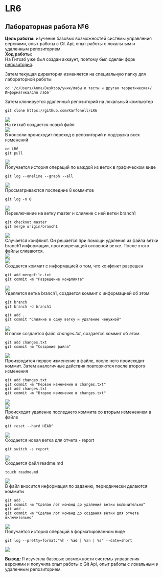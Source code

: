# LR6
## Лабораторная работа №6

**Цель работы:** изучение базовых возможностей системы управления версиями, опыт работы с Git Api, опыт работы с локальным и удаленным репозиторием.
<br>**Ход работы:**
<br>На Гитхаб уже был создан аккаунт, поэтому был сделан форк [репозитория](https://github.com/Kurtyanik/LR6/).

Затем текущая директория изменяется на специальную папку для лабораторной работы
```
cd '/c/Users/Anna/Desktop/уник/лабы и тесты и другая теоретическая/Информатика/для лаб6'
```
Затем клонируется удаленный репозиторий на локальный компьютер
```
git clone https://github.com/Karfonell/LR6
```
![](https://github.com/Karfonell/LR6/blob/report/%D0%A1%D0%BA%D1%80%D0%B8%D0%BD%D1%88%D0%BE%D1%82%D1%8B/1.jpg)
<br>На гитхаб создается новый файл<br>
![](https://github.com/Karfonell/LR6/blob/report/%D0%A1%D0%BA%D1%80%D0%B8%D0%BD%D1%88%D0%BE%D1%82%D1%8B/2.jpg)
<br>В консоли происходит переход в репозиторий и подгрузка всех изменений<br>
```
cd LR6
git pull
```
![](https://github.com/Karfonell/LR6/blob/report/%D0%A1%D0%BA%D1%80%D0%B8%D0%BD%D1%88%D0%BE%D1%82%D1%8B/3.jpg)
<br>Получается история операций по каждой из веток в графическом виде<br>
```
git log --oneline --graph --all
```
![](https://github.com/Karfonell/LR6/blob/report/%D0%A1%D0%BA%D1%80%D0%B8%D0%BD%D1%88%D0%BE%D1%82%D1%8B/4.jpg)
<br>Просматриваются последние 8 коммитов<br>
```
git log -n 8
```
![](https://github.com/Karfonell/LR6/blob/report/%D0%A1%D0%BA%D1%80%D0%B8%D0%BD%D1%88%D0%BE%D1%82%D1%8B/5.jpg)
<br>Переключение на ветку master и слияние с ней ветки branch1
```
git checkout master
git merge origin/branch1
```
![](https://github.com/Karfonell/LR6/blob/report/%D0%A1%D0%BA%D1%80%D0%B8%D0%BD%D1%88%D0%BE%D1%82%D1%8B/6.jpg)
<br> Случается конфликт. Он решается при помощи удаления из файла ветки branch1 информации, противоречащей основной ветке. После этого файлы сливаются.<br>
![](https://github.com/Karfonell/LR6/blob/report/%D0%A1%D0%BA%D1%80%D0%B8%D0%BD%D1%88%D0%BE%D1%82%D1%8B/7.jpg)<br>
![](https://github.com/Karfonell/LR6/blob/report/%D0%A1%D0%BA%D1%80%D0%B8%D0%BD%D1%88%D0%BE%D1%82%D1%8B/8.jpg)
<br>Создается коммит с информацией о том, что конфликт разрешен
```
git add mergefile.txt
git commit -m "Разрешение конфликта"
```
![](https://github.com/Karfonell/LR6/blob/report/%D0%A1%D0%BA%D1%80%D0%B8%D0%BD%D1%88%D0%BE%D1%82%D1%8B/9.jpg)
<br>Удаляется ветка branch1, создается коммит с информацией об этом
```
git branch
git branch -d branch1
```
```
git add .
git commit "Слияние в одну ветку и удаление ненужной"
```
![](https://github.com/Karfonell/LR6/blob/report/%D0%A1%D0%BA%D1%80%D0%B8%D0%BD%D1%88%D0%BE%D1%82%D1%8B/10.jpg)
<br>В папке создается файл *changes.txt*, создается коммит об этом
```
git add changes.txt
git commit -m "Создание файла"
```
![](https://github.com/Karfonell/LR6/blob/report/%D0%A1%D0%BA%D1%80%D0%B8%D0%BD%D1%88%D0%BE%D1%82%D1%8B/11.jpg)
<br>Производится первое изменение в файле, после него происходит коммит. Затем аналогичные действия повторяются после второго изменения
```
git add changes.txt
git commit -m "Первое изменение в changes.txt"
git add changes.txt
git commit -m "Второе изменение в changes.txt"
```
![](https://github.com/Karfonell/LR6/blob/report/%D0%A1%D0%BA%D1%80%D0%B8%D0%BD%D1%88%D0%BE%D1%82%D1%8B/13.jpg)<br>
![](https://github.com/Karfonell/LR6/blob/report/%D0%A1%D0%BA%D1%80%D0%B8%D0%BD%D1%88%D0%BE%D1%82%D1%8B/12.jpg)
<br>Происходит удаление последнего коммита со вторым изменением в файле
```
git reset --hard HEAD^
```
![](https://github.com/Karfonell/LR6/blob/report/%D0%A1%D0%BA%D1%80%D0%B8%D0%BD%D1%88%D0%BE%D1%82%D1%8B/14.jpg)
<br>Создается новая ветка для отчета - report
```
git switch -s report
```
![](https://github.com/Karfonell/LR6/blob/report/%D0%A1%D0%BA%D1%80%D0%B8%D0%BD%D1%88%D0%BE%D1%82%D1%8B/15.jpg)
<br>Создается файл readme.md
```
touch readme.md
```
![](https://github.com/Karfonell/LR6/blob/report/%D0%A1%D0%BA%D1%80%D0%B8%D0%BD%D1%88%D0%BE%D1%82%D1%8B/16.jpg)
<br>В файл вносится информация по заданию, периодически делаются коммиты
```
git add .
git commit -m "Сделан лог команд до удаления ветки включительно"
git add .
git commit -m "Сделан лог команд до создания ветки для отчета включительно"
```
![](https://github.com/Karfonell/LR6/blob/report/%D0%A1%D0%BA%D1%80%D0%B8%D0%BD%D1%88%D0%BE%D1%82%D1%8B/17.jpg)
<br>Получается история операций в форматированном виде
```
git log --pretty=format:"%h - %ad | %an | %s" --date=short
```
![](https://github.com/Karfonell/LR6/blob/report/%D0%A1%D0%BA%D1%80%D0%B8%D0%BD%D1%88%D0%BE%D1%82%D1%8B/18.jpg)

**Вывод:** Я изученла базовые возможности системы управления версиями и получила опыт работы с Git Api, опыт работы с локальным и удаленным репозиторием.
